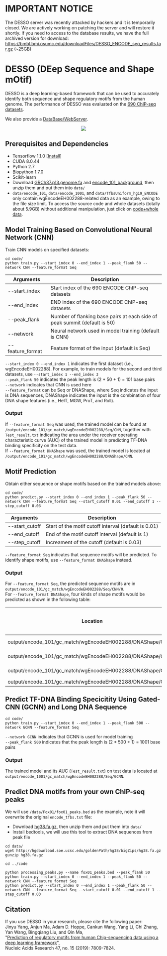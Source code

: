 # IMPORTANT NOTICE

The DESSO server was recently attacked by hackers and it is temporarily closed. We are actively working on patching the server and will restore it shortly. If you need to access to the database results, we have the full archived version for download: https://bmbl.bmi.osumc.edu/downloadFiles/DESSO_ENCODE_seq_results.tar.gz (~25GB)

# DESSO (DEep Sequence and Shape mOtif) 

DESSO is a deep learning-based framework that can be used to accurately identify both sequence and shape regulatory motifs from the human genome. The performance of DESSO was evaluated on the [690 ChIP-seq datasets](https://genome.ucsc.edu/ENCODE/downloads.html).

We also provide a [DataBase/WebServer](https://bmbl.bmi.osumc.edu/DESSO/index.php).

<p align="center"> 
<img src="https://github.com/viyjy/DESSO/blob/master/workflow.PNG">
</p>

## Prerequisites and Dependencies

- Tensorflow 1.1.0 [[Install]](https://www.tensorflow.org/install/)
- CUDA 8.0.44
- Python 2.7
- Biopython 1.7.0
- Scikit-learn
- Download [GRCh37.p13.genome.fa](https://bmbl.bmi.osumc.edu/DESSO/tools/GRCh37.p13.genome.fa.zip) and [encode_101_background](https://bmbl.bmi.osumc.edu/DESSO/tools/encode_101_background.zip), then unzip them and put them into `data/`
- `data/encode_101`, `data/encode_1001`, and `data/TfbsUniform_hg19_ENCODE` only contain wgEncodeEH002288-related data as an example, owing to the file size limit. To access the source code and whole datasets (totally about 5.9GB) without additional manipulation, just click on [code+whole data](https://bmbl.bmi.osumc.edu/DESSO/tools/DESSO-master-whole.zip).

## Model Training Based on Convolutional Neural Network (CNN)

Train CNN models on specified datasets:

```
cd code/
python train.py --start_index 0 --end_index 1 --peak_flank 50 --network CNN --feature_format Seq
```

| Arguments        | Description                                                               |
| ---------------- | ------------------------------------------------------------------------- |
| --start_index    | Start index of the 690 ENCODE ChIP-seq datasets                           |
| --end_index      | END index of the 690 ENCODE ChIP-seq datasets                             |
| --peak_flank     | Number of flanking base pairs at each side of peak summit (default is 50) |
| --network        | Neural network used in model training (default is CNN)                    |
| --feature_format | Feature format of the input (default is Seq)                              |

`--start_index 0 --end_index 1` indicates the first dataset (i.e., wgEncodeEH002288). For example, to train models for the second and third datasets, use `--start_index 1 --end_index 3` <br/>
`--peak_flank 50` indicates the peak length is (2 \* 50 + 1) = 101 base pairs <br/>
`--network` indicates that CNN is used here <br/>
`--feature_format` can be Seq or DNAShape, where Seq indicates the input is DNA sequences, DNAShape indicates the input is the combination of four DNA shape features (i.e., HelT, MGW, ProT, and Roll).

### Output

If `--feature_format Seq` was used, the trained model can be found at `/output/encode_101/gc_match/wgEncodeEH002288/Seq/CNN`, together with `Test_result.txt` indicating the area under the receiver operating characteristic curve (AUC) of the trained model in predicting TF-DNA binding specificity on the test data. <br/>
If `--feature_format DNAShape` was used, the trained model is located at `/output/encode_101/gc_match/wgEncodeEH002288/DNAShape/CNN`.

## Motif Prediction

Obtain either sequence or shape motifs based on the trained models above:

```
cd code/
python predict.py --start_index 0 --end_index 1 --peak_flank 50 --network CNN --feature_format Seq --start_cutoff 0.01 --end_cutoff 1 --step_cutoff 0.03
```

| Arguments      | Description                                          |
| -------------- | ---------------------------------------------------- |
| --start_cutoff | Start of the motif cutoff interval (default is 0.01) |
| --end_cutoff   | End of the motif cutoff interval (default is 1)      |
| --step_cutoff  | Increament of the cutoff (default is 0.03)           |

`--feature_format Seq` indicates that sequence motifs will be predicted. To identify shape motifs, use `--feature_format DNAShape` instead.

### Output

For `--feature_format Seq`, the predicted sequence motifs are in `output/encode_101/gc_match/wgEncodeEH002288/Seq/CNN/0`. <br/>
For `--feature_format DNAShape`, four kinds of shape motifs would be predicted as shown in the following table:

| Location                                                   | Type of predicted shape motif |
| ---------------------------------------------------------- | ----------------------------- |
| output/encode_101/gc_match/wgEncodeEH002288/DNAShape/CNN/0 | HelT motif                    |
| output/encode_101/gc_match/wgEncodeEH002288/DNAShape/CNN/1 | MGW motif                     |
| output/encode_101/gc_match/wgEncodeEH002288/DNAShape/CNN/2 | ProT motif                    |
| output/encode_101/gc_match/wgEncodeEH002288/DNAShape/CNN/3 | Roll motif                    |

## Predict TF-DNA Binding Specicitity Using Gated-CNN (GCNN) and Long DNA Sequence

```
cd code/
python train.py --start_index 0 --end_index 1 --peak_flank 500 --network GCNN --feature_format Seq
```

`--network GCNN` indicates that GCNN is used for model training <br/>
`--peak_flank 500` indicates that the peak length is (2 \* 500 + 1) = 1001 base pairs <br/>

### Output

The trained model and its AUC (`Test_result.txt`) on test data is located at `output/encode_1001/gc_match/wgEncodeEH002288/Seq/GCNN`.

## Predict DNA motifs from your own ChIP-seq peaks

We will use `/data/Fox01/fox01_peaks.bed` as the example, note it will overwrite the original `encode_tfbs.txt` file:

- Download [hg38.fa.gz](http://hgdownload.soe.ucsc.edu/goldenPath/hg38/bigZips/), then unzip them and put them into `data/`
- Install bedtools, we will use this tool to extract DNA sequences from peak file

```
cd data/
wget http://hgdownload.soe.ucsc.edu/goldenPath/hg38/bigZips/hg38.fa.gz
gunzip hg38.fa.gz

cd ../code

python processing_peaks.py --name fox01_peaks.bed --peak_flank 50
python train.py --start_index 0 --end_index 1 --peak_flank 50 --network CNN --feature_format Seq
python predict.py --start_index 0 --end_index 1 --peak_flank 50 --network CNN --feature_format Seq --start_cutoff 0.01 --end_cutoff 1 --step_cutoff 0.03

```

## Citation

If you use DESSO in your research, please cite the following paper:</br>
Jinyu Yang, Anjun Ma, Adam D. Hoppe, Cankun Wang, Yang Li, Chi Zhang, Yan Wang, Bingqiang Liu, and Qin Ma,<br/>
"[Prediction of regulatory motifs from human Chip-sequencing data using a deep learning framework](https://academic.oup.com/nar/article/47/15/7809/5542889)",<br/>
Nucleic Acids Research 47, no. 15 (2019): 7809-7824.

